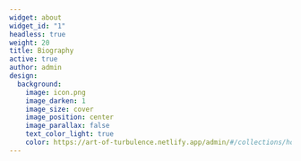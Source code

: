 ```yaml
---
widget: about
widget_id: "1"
headless: true
weight: 20
title: Biography
active: true
author: admin
design:
  background:
    image: icon.png
    image_darken: 1
    image_size: cover
    image_position: center
    image_parallax: false
    text_color_light: true
    color: https://art-of-turbulence.netlify.app/admin/#/collections/home
---
```

